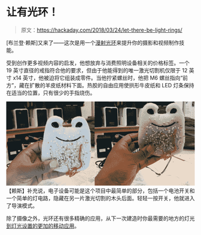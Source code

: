 # 让有光环！

> 原文：<https://hackaday.com/2018/03/24/let-there-be-light-rings/>

[布兰登·赖斯]又来了——这次是用一个[漫射光环](https://www.whilethegluedries.com/blog/2018/2/4/defused-light-ring)来提升你的摄影和视频制作技能。

受到创作更多视频内容的启发，他想放弃与消费照明设备相关的价格标签。一个 19 英寸直径的戒指符合他的要求，但由于他能得到的唯一激光切割机仅限于 12 英寸 x14 英寸，他被迫将它组装成零件。当他拧紧螺丝时，他把 M6 螺丝指向“前方”，藏在扩散的羊皮纸材料下面。热胶的自由应用使拱形牛皮纸和 LED 灯条保持在适当的位置，只有很少的手指烧伤。

[![](img/3ee4bcebb2f6c1fac4e4794773baa6d4.png)](https://hackaday.com/wp-content/uploads/2018/03/let-there-be-light-rings-comparison.png) 【赖斯】补充说，电子设备可能是这个项目中最简单的部分，包括一个电池开关和一个简单的灯电路，隐藏在另一片激光切割的木头后面。轻轻一按开关，他就进入了导演模式。

除了摄像之外，光环还有很多精确的应用，从下一次建造时你最需要的地方的灯光[到灯光设置的更加](https://hackaday.com/2015/01/06/light-ring-allows-precise-dremeling/)[的移动应用](https://hackaday.com/2015/02/04/inexpensive-ring-light-makes-macro-photos-easy/)。